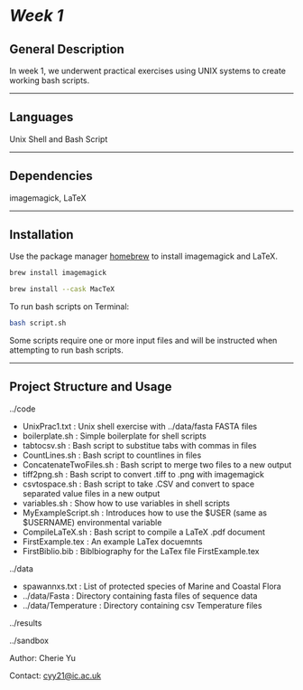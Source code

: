 # *Week 1*


## General Description

In week 1, we underwent practical exercises using UNIX systems to create working bash scripts.

***

## Languages
Unix Shell and Bash Script

***
## Dependencies
imagemagick, LaTeX

***
## Installation

Use the package manager [homebrew](https://brew.sh/) to install imagemagick and LaTeX.

```bash
brew install imagemagick
```

```bash
brew install --cask MacTeX 
```

To run bash scripts on Terminal:

```bash
bash script.sh
```

Some scripts require one or more input files and will be instructed when attempting to run bash scripts. 

***
## Project Structure and Usage

../code

   - UnixPrac1.txt : Unix shell exercise with ../data/fasta FASTA files
   - boilerplate.sh : Simple boilerplate for shell scripts 
   - tabtocsv.sh : Bash script to substitue tabs with commas in files
   - CountLines.sh : Bash script to countlines in files
   - ConcatenateTwoFiles.sh : Bash script to merge two files to a new output
   - tiff2png.sh : Bash script to convert .tiff to .png with imagemagick
   - csvtospace.sh : Bash script to take .CSV and convert to space separated value files in a new output 
   - variables.sh : Show how to use variables in shell scripts
   - MyExampleScript.sh : Introduces how to use the $USER (same as $USERNAME) environmental variable
   - CompileLaTeX.sh : Bash script to compile a LaTeX .pdf document 
   - FirstExample.tex : An example LaTex docuemnts 
   - FirstBiblio.bib : Biblbiography for the LaTex file FirstExample.tex

../data

   - spawannxs.txt : List of protected species of Marine and Coastal Flora 
   - ../data/Fasta : Directory containing fasta files of sequence data
   - ../data/Temperature : Directory containing csv Temperature files 

../results

../sandbox

Author: Cherie Yu

Contact: cyy21@ic.ac.uk
